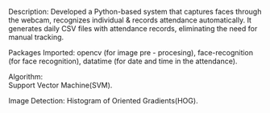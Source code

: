 Description:
   Developed a Python-based system that captures faces through the webcam, recognizes individual & records attendance automatically.
   It generates daily CSV files with attendance records, eliminating the need for manual tracking.

Packages Imported:
   opencv (for image pre - procesing), 
   face-recognition (for face recognition),
   datatime (for date and time in the attendance).   
  
Algorithm:  
  Support Vector Machine(SVM).
  
Image Detection: 
   Histogram of Oriented Gradients(HOG).   
  
   
